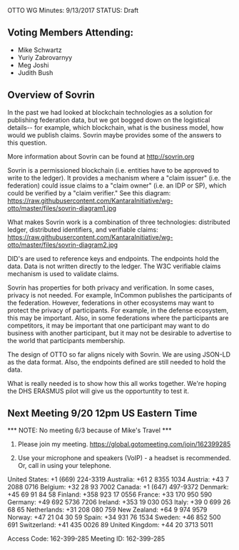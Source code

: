 OTTO WG Minutes: 9/13/2017
STATUS: Draft

## Voting Members Attending:
 - Mike Schwartz
 - Yuriy Zabrovarnyy
 - Meg Joshi
 - Judith Bush

## Overview of Sovrin

In the past we had looked at blockchain technologies as a solution for
publishing federation data, but we got bogged down on the logistical details--
for example, which blockchain, what is the business model, how would we publish
claims. Sovrin maybe provides some of the answers to this question.

More information about Sovrin can be found at http://sovrin.org

Sovrin is a permissioned blockchain (i.e. entities have to be approved to write
to the ledger). It provides a mechanism where a "claim issuer" (i.e. the
federation) could issue claims to a "claim owner" (i.e. an IDP or SP), which
could be verified by a "claim verifier." See this diagram:
https://raw.githubusercontent.com/KantaraInitiative/wg-otto/master/files/sovrin-diagram1.jpg

What makes Sovrin work is a combination of three technologies: distributed
ledger, distributed identifiers, and verifiable claims:
https://raw.githubusercontent.com/KantaraInitiative/wg-otto/master/files/sovrin-diagram2.jpg

DID's are used to reference keys and endpoints. The endpoints hold the data.
Data is not written directly to the ledger. The W3C verifiable claims mechanism
is used to validate claims.

Sovrin has properties for both privacy and verification. In some cases, privacy
is not needed. For example, InCommon publishes the participants of the federation.
However, federations in other ecosystems may want to protect the privacy of
participants. For example, in the defense ecosystem, this may be important. Also,
in some federations where the participants are competitors, it may be important
that one participant may want to do business with another participant, but it
may not be desirable to advertise to the world that participants membership.

The design of OTTO so far aligns nicely with Sovrin. We are using JSON-LD
as the data format. Also, the endpoints defined are still needed to hold the
data.

What is really needed is to show how this all works together. We're hoping the
DHS ERASMUS pilot will give us the opportuntity to test it. 

## Next Meeting 9/20 12pm US Eastern Time

*** NOTE: No meeting 6/3 because of Mike's Travel ***

1.  Please join my meeting.
https://global.gotomeeting.com/join/162399285

2.  Use your microphone and speakers (VoIP) - a headset is recommended.  Or,
call in using your telephone.

United States: +1 (669) 224-3319
Australia: +61 2 8355 1034
Austria: +43 7 2088 0716
Belgium: +32 28 93 7002
Canada: +1 (647) 497-9372
Denmark: +45 69 91 84 58
Finland: +358 923 17 0556
France: +33 170 950 590
Germany: +49 692 5736 7206
Ireland: +353 19 030 053
Italy: +39 0 699 26 68 65
Netherlands: +31 208 080 759
New Zealand: +64 9 974 9579
Norway: +47 21 04 30 59
Spain: +34 931 76 1534
Sweden: +46 852 500 691
Switzerland: +41 435 0026 89
United Kingdom: +44 20 3713 5011

Access Code: 162-399-285
Meeting ID: 162-399-285
